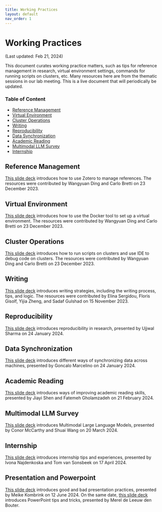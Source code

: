 ```yaml
---
title: Working Practices
layout: default
nav_order: 1
---
```


# Working Practices

(Last updated: Feb 21, 2024)

This document curates working practice matters, such as tips for reference management in research, virtual environment settings, commands for running scripts on clusters, etc.
Many resources here are from the thematic sessions in our lab meeting.
This is a live document that will periodically be updated.

### Table of Content

- [Reference Management](#reference-management)
- [Virtual Environment](#virtual-environment)
- [Cluster Operations](#cluster-operations)
- [Writing](#writing)
- [Reproducibility](#reproduce)
- [Data Synchronization](#data-sync)
- [Academic Reading](#academic-reading)
- [Multimodal LLM Survey](#multimodal-llm-survey)
- [Internship](#internship)

## <a name="reference-management"></a>Reference Management

[This slide deck](files/zotero.pdf) introduces how to use Zotero to manage references.
The resources were contributed by Wangyuan Ding and Carlo Bretti on 23 December 2023.

## <a name="virtual-environment"></a>Virtual Environment

[This slide deck](files/docker.pdf) introduces how to use the Docker tool to set up a virtual environment.
The resources were contributed by Wangyuan Ding and Carlo Bretti on 23 December 2023.

## <a name="cluster-operations"></a>Cluster Operations

[This slide deck](files/cluster-operations.pdf) introduces how to run scripts on clusters and use IDE to debug code on clusters.
The resources were contributed by Wangyuan Ding and Carlo Bretti on 23 December 2023.

## <a name="writing"></a>Writing

[This slide deck](files/writing.pdf) introduces writing strategies, including the writing process, tips, and logic. The resources were contributed by Elina Sergidou, Floris Gisolf, Yijia Zheng, and Sadaf Gulshad on 15 November 2023.

## <a name="reproduce"></a>Reproducibility

[This slide deck](files/reproducibility.pdf) introduces reproducibility in research, presented by Ujjwal Sharma on 24 January 2024.

## <a name="data-sync"></a>Data Synchronization

[This slide deck](files/sync-data.pdf) introduces different ways of synchronizing data across machines, presented by Goncalo Marcelino on 24 January 2024.

## <a name="academic-reading"></a>Academic Reading

[This slide deck](files/improve-academic-reading.pdf) introduces ways of improving academic reading skills, presented by Jiayi Shen and Fatemeh Gholamzadeh on 21 February 2024.

## <a name="multimodal-llm-survey"></a>Multimodal LLM Survey

[This slide deck](files/surve-multimodal-llm.pdf) introduces Multimodal Large Language Models, presented by Conor McCarthy and Shuai Wang on 20 March 2024.

## <a name="internship"></a>Internship

[This slide deck](files/internship.pdf) introduces internship tips and experiences, presented by Ivona Najdenkoska and Tom van Sonsbeek on 17 April 2024.

## <a name="presentation-powerpoint"></a>Presentation and Powerpoint

[This slide deck](files/how-to-present.pdf) introduces good and bad presentation practices, presented by Meike Kombrink on 12 June 2024. On the same date, [this slide deck](files/powerpoint-tips.pdf) introduces PowerPoint tips and tricks, presented by Merel de Leeuw den Bouter.